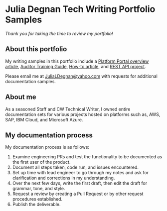 # Julia Degnan Tech Writing Portfolio Samples

*Thank you for taking the time to review my portfolio!*

## About this portfolio

My writing samples in this portfolio include a [Platform Portal overview article](https://hp.service-now.com/kb_view.do?sysparm_article=KB0013603), [Auditor Training Guide](/Welcome%20to%20my%20portfolio!/Samples/Auditor_TrainingGuideDEG.pdf), [How-to article](https://hp.service-now.com/wexkb?id=kb_article&sysparm_article=KB0013645), and [REST API project](/Welcome%20to%20my%20portfolio!/Samples/REST_API_Sample.md).

Please email me at JuliaLDegnan@yahoo.com with requests for additional documentation samples.

## About me

As a seasoned Staff and CW Technical Writer, I owned entire documentation sets for various projects hosted on platforms such as, AWS, SAP, IBM Cloud, and Microsoft Azure.

## My documentation process

My documentation process is as follows:

 1. Examine engineering PRs and test the functionality to be documented as the first user of the product.
 2. Document all steps taken, code run, and issues encountered.
 3. Set up time with lead engineer to go through my notes and ask for clarification and corrections in my understanding.
 4. Over the next few days, write the first draft, then edit the draft for grammar, tone, and style.
 5. Request a review by creating a Pull Request or by other request procedures established.
 6. Publish the deliverable.



